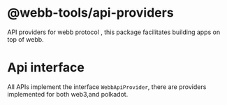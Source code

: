 # @webb-tools/api-providers

API providers for webb protocol , this package facilitates building apps on top of webb.

# Api interface

All APIs implement the interface `WebbApiProvider`, there are providers implemented for both
web3,and polkadot.



